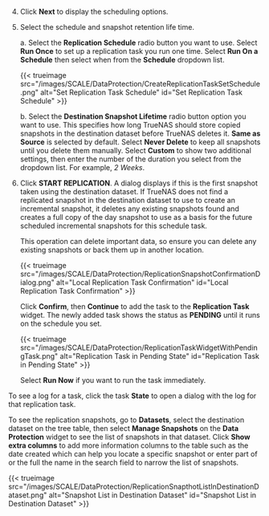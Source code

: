 &NewLine;

4. Click **Next** to display the scheduling options.

5. Select the schedule and snapshot retention life time.

   a. Select the **Replication Schedule** radio button you want to use. Select **Run Once** to set up a replication task you run one time.
      Select **Run On a Schedule** then select when from the **Schedule** dropdown list.

   {{< trueimage src="/images/SCALE/DataProtection/CreateReplicationTaskSetSchedule.png" alt="Set Replication Task Schedule" id="Set Replication Task Schedule" >}}

   b. Select the **Destination Snapshot Lifetime** radio button option you want to use.
      This specifies how long TrueNAS should store copied snapshots in the destination dataset before TrueNAS deletes it.
      **Same as Source** is selected by default.
      Select **Never Delete** to keep all snapshots until you delete them manually.
      Select **Custom** to show two additional settings, then enter the number of the duration you select from the dropdown list. For example, *2 Weeks*.
  
6. Click **START REPLICATION**.
   A dialog displays if this is the first snapshot taken using the destination dataset.
   If TrueNAS does not find a replicated snapshot in the destination dataset to use to create an incremental snapshot, it deletes any existing snapshots found and creates a full copy of the day snapshot to use as a basis for the future scheduled incremental snapshots for this schedule task.

   This operation can delete important data, so ensure you can delete any existing snapshots or back them up in another location.

   {{< trueimage src="/images/SCALE/DataProtection/ReplicationSnapshotConfirmationDialog.png" alt="Local Replication Task Confirmation" id="Local Replication Task Confirmation" >}}

   Click **Confirm**, then **Continue** to add the task to the **Replication Task** widget.
   The newly added task shows the status as **PENDING** until it runs on the schedule you set.

   {{< trueimage src="/images/SCALE/DataProtection/ReplicationTaskWidgetWithPendingTask.png" alt="Replication Task in Pending State" id="Replication Task in Pending State" >}}

   Select **Run Now** if you want to run the task immediately.

To see a log for a task, click the task **State** to open a dialog with the log for that replication task.

To see the replication snapshots, go to **Datasets**, select the destination dataset on the tree table, then select **Manage Snapshots** on the **Data Protection** widget to see the list of snapshots in that dataset.
Click **Show extra columns** to add more information columns to the table such as the date created which can help you locate a specific snapshot or enter part of or the full the name in the search field to narrow the list of snapshots.

{{< trueimage src="/images/SCALE/DataProtection/ReplicationSnapthotListInDestinationDataset.png" alt="Snapshot List in Destination Dataset" id="Snapshot List in Destination Dataset" >}}
